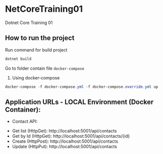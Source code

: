 # NetCoreTraining01
 Dotnet Core Training 01
 
 ## How to run the project

Run command for build project
```Powershell
dotnet build
```
Go to folder contain file `docker-compose`

1. Using docker-compose
```Powershell
docker-compose -f docker-compose.yml -f docker-compose.override.yml up -d --remove-orphans
```

## Application URLs - LOCAL Environment (Docker Container):
- Contact API:
+ Get list (HttpGet): http://localhost:5001/api/contacts
+ Get by Id (HttpGet): http://localhost:5001/api/contacts/{id}
+ Create (HttpPost): http://localhost:5001/api/contacts
+ Update (HttpPut): http://localhost:5001/api/contacts

